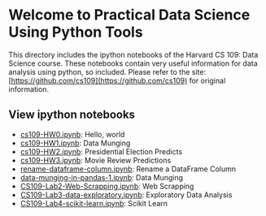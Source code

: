 Welcome to Practical Data Science Using Python Tools
=======
This directory includes the ipython notebooks of the Harvard CS 109: Data Science course. These notebooks contain very useful information for data analysis using python, so included. Please refer to the site: [https://github.com/cs109](https://github.com/cs109) for original information. 

## View ipython notebooks

* [cs109-HW0.ipynb](http://nbviewer.ipython.org/github/anyuanay/Practical-Data-Science-With-Open-Source-Techniques/blob/master/using-python/cs109-HW0.ipynb): Hello, world 
* [cs109-HW1.ipynb](http://nbviewer.ipython.org/github/anyuanay/Practical-Data-Science-With-Open-Source-Techniques/blob/master/using-python/cs109-HW1.ipynb): Data Munging 
* [cs109-HW2.ipynb](http://nbviewer.ipython.org/github/anyuanay/Practical-Data-Science-With-Open-Source-Techniques/blob/master/using-python/cs109-HW2.ipynb): Presidential Election Predicts
* [cs109-HW3.ipynb](http://nbviewer.ipython.org/github/anyuanay/Practical-Data-Science-With-Open-Source-Techniques/blob/master/using-python/cs109-HW3.ipynb): Movie Review Predictions
* [rename-dataframe-column.ipynb](http://nbviewer.ipython.org/github/anyuanay/Practical-Data-Science-With-Open-Source-Techniques/blob/master/using-python/rename-dataframe-column.ipynb): Rename a DataFrame Column
* [data-munging-in-pandas-1.ipynb](http://nbviewer.ipython.org/github/anyuanay/Practical-Data-Science-With-Open-Source-Techniques/blob/master/using-python/data-munging-in-pandas-1.ipynb): Data Munging
* [CS109-Lab2-Web-Scrapping.ipynb](http://nbviewer.ipython.org/github/anyuanay/Practical-Data-Science-With-Open-Source-Techniques/blob/master/using-python/CS109-Lab2-Web-Scraping.ipynb): Web Scrapping
* [CS109-Lab3-data-exploratory.ipynb](http://nbviewer.ipython.org/github/anyuanay/Practical-Data-Science-With-Open-Source-Techniques/blob/master/using-python/CS109-Lab3-data-exploratory.ipynb): Exploratory Data Analysis
* [CS109-Lab4-scikit-learn.ipynb](http://nbviewer.ipython.org/github/anyuanay/Practical-Data-Science-With-Open-Source-Techniques/blob/master/using-python/CS109-Lab4-scikit-learn.ipynb): Scikit Learn